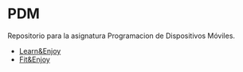# PDM
Repositorio para la asignatura Programacion de Dispositivos Móviles.

- [Learn&Enjoy](https://github.com/FranToBa/PDM/tree/main/app1)
- [Fit&Enjoy](https://github.com/FranToBa/PDM/tree/main/app2)

